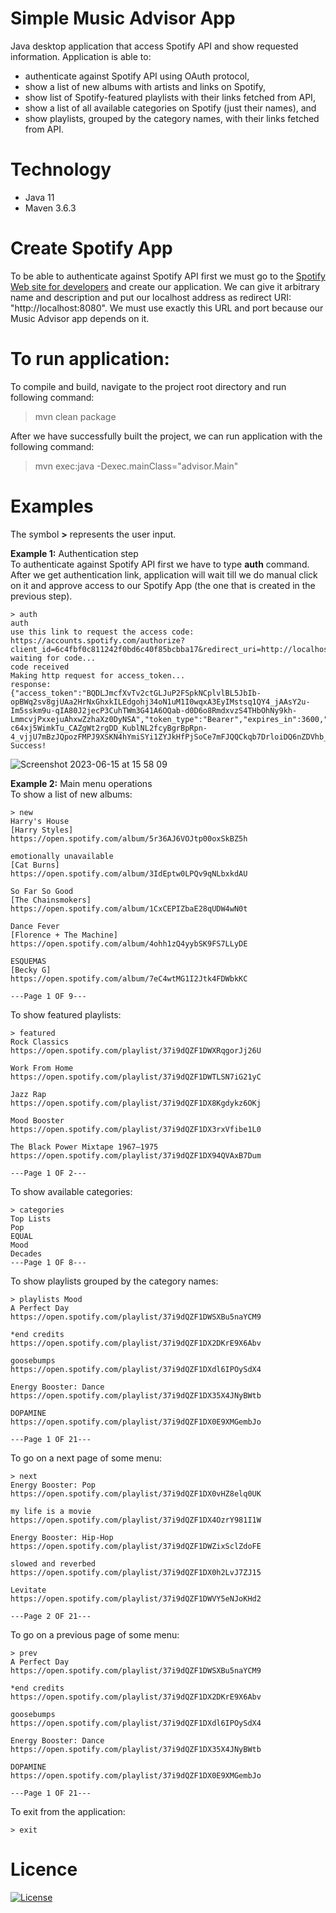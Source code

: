 # Simple Music Advisor App
Java desktop application that access Spotify API and show requested information.
Application is able to:
- authenticate against Spotify API using OAuth protocol,
- show a list of new albums with artists and links on Spotify,
- show list of Spotify-featured playlists with their links fetched from API,
- show a list of all available categories on Spotify (just their names), and
- show playlists, grouped by the category names, with their links fetched from API.

# Technology
- Java 11
- Maven 3.6.3

# Create Spotify App
To be able to authenticate against Spotify API first we must go to the [Spotify Web site for developers](https://developer.spotify.com/) and create our application. We can give it arbitrary name and description and put our localhost address as redirect URI: "http://localhost:8080". We must use exactly this URL and port because our Music Advisor app depends on it.

# To run application:
To compile and build, navigate to the project root directory and run following command:
> mvn clean package

After we have successfully built the project, we can run application with the following command:
> mvn exec:java -Dexec.mainClass="advisor.Main"

# Examples
The symbol **>** represents the user input.

**Example 1:** Authentication step <br>
To authenticate against Spotify API first we have to type **auth** command. <br>
After we get authentication link, application will wait till we do manual click on it and approve access to our Spotify App (the one that is created in the previous step).
```
> auth
auth
use this link to request the access code:
https://accounts.spotify.com/authorize?client_id=6c4fbf0c811242f0bd6c40f85bcbba17&redirect_uri=http://localhost:8080&response_type=code
waiting for code...
code received
Making http request for access_token...
response:
{"access_token":"BQDLJmcfXvTv2ctGLJuP2FSpkNCplvlBL5JbIb-opBWq2sv8gjUAa2HrNxGhxkILEdgohj34oN1uM1I0wqxA3EyIMstsq1QY4_jAAsY2u-Im5sskm9u-qIA80J2jecP3CuhTWm3G41A6OQab-d0D6o8RmdxvzS4THbOhNy9kh-LmmcvjPxxejuAhxwZzhaXz0DyNSA","token_type":"Bearer","expires_in":3600,"refresh_token":"AQC1PfNZhsTYC-c64xj5WimkTu_CAZgWt2rgDD_KublNL2fcyBgrBpRpn-4_vjjU7mBzJQpozFMPJ9XSKN4hYmiSYi1ZYJkHfPjSoCe7mFJQQCkqb7DrloiDQ6nZDVhb_E0"}
Success!
```
![Screenshot 2023-06-15 at 15 58 09](https://github.com/danijeldragicevic/simple-music-advisor/assets/82412662/8840cf89-18e6-4620-8386-627aede68c5b)


**Example 2:** Main menu operations <br>
To show a list of new albums:
```
> new
Harry's House
[Harry Styles]
https://open.spotify.com/album/5r36AJ6VOJtp00oxSkBZ5h

emotionally unavailable
[Cat Burns]
https://open.spotify.com/album/3IdEptw0LPQv9qNLbxkdAU

So Far So Good
[The Chainsmokers]
https://open.spotify.com/album/1CxCEPIZbaE28qUDW4wN0t

Dance Fever
[Florence + The Machine]
https://open.spotify.com/album/4ohh1zQ4yybSK9FS7LLyDE

ESQUEMAS
[Becky G]
https://open.spotify.com/album/7eC4wtMG1I2Jtk4FDWbkKC

---Page 1 OF 9---
```

To show featured playlists:
```
> featured
Rock Classics
https://open.spotify.com/playlist/37i9dQZF1DWXRqgorJj26U

Work From Home
https://open.spotify.com/playlist/37i9dQZF1DWTLSN7iG21yC

Jazz Rap
https://open.spotify.com/playlist/37i9dQZF1DX8Kgdykz6OKj

Mood Booster
https://open.spotify.com/playlist/37i9dQZF1DX3rxVfibe1L0

The Black Power Mixtape 1967–1975
https://open.spotify.com/playlist/37i9dQZF1DX94QVAxB7Dum

---Page 1 OF 2---
```

To show available categories:
```
> categories
Top Lists
Pop
EQUAL
Mood
Decades
---Page 1 OF 8---
```

To show playlists grouped by the category names:
```
> playlists Mood
A Perfect Day
https://open.spotify.com/playlist/37i9dQZF1DWSXBu5naYCM9

*end credits
https://open.spotify.com/playlist/37i9dQZF1DX2DKrE9X6Abv

goosebumps
https://open.spotify.com/playlist/37i9dQZF1DXdl6IPOySdX4

Energy Booster: Dance
https://open.spotify.com/playlist/37i9dQZF1DX35X4JNyBWtb

DOPAMINE
https://open.spotify.com/playlist/37i9dQZF1DX0E9XMGembJo

---Page 1 OF 21---
```

To go on a next page of some menu:
```
> next
Energy Booster: Pop
https://open.spotify.com/playlist/37i9dQZF1DX0vHZ8elq0UK

my life is a movie
https://open.spotify.com/playlist/37i9dQZF1DX4OzrY981I1W

Energy Booster: Hip-Hop
https://open.spotify.com/playlist/37i9dQZF1DWZixSclZdoFE

slowed and reverbed
https://open.spotify.com/playlist/37i9dQZF1DX0h2LvJ7ZJ15

Levitate
https://open.spotify.com/playlist/37i9dQZF1DWVY5eNJoKHd2

---Page 2 OF 21---
```

To go on a previous page of some menu:
```
> prev
A Perfect Day
https://open.spotify.com/playlist/37i9dQZF1DWSXBu5naYCM9

*end credits
https://open.spotify.com/playlist/37i9dQZF1DX2DKrE9X6Abv

goosebumps
https://open.spotify.com/playlist/37i9dQZF1DXdl6IPOySdX4

Energy Booster: Dance
https://open.spotify.com/playlist/37i9dQZF1DX35X4JNyBWtb

DOPAMINE
https://open.spotify.com/playlist/37i9dQZF1DX0E9XMGembJo

---Page 1 OF 21---
```

To exit from the application:
```
> exit
```

# Licence
[![License](https://img.shields.io/badge/License-Apache_2.0-blue.svg)](https://opensource.org/licenses/Apache-2.0)
